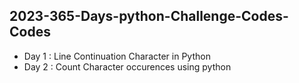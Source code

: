 ## 2023-365-Days-python-Challenge-Codes-Codes
+ Day 1 : Line Continuation Character in Python
+ Day 2 : Count Character occurences using python
